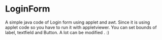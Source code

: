 # LoginForm
A simple java code of Login form using applet and awt.
Since it is using applet code so you have to run it with appletviewer.
You can set bounds of label, textfield and Button.
A lot can be modified .
:)
